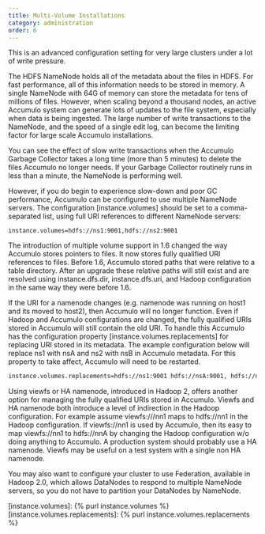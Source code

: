 ```yaml
---
title: Multi-Volume Installations
category: administration
order: 6
---
```


This is an advanced configuration setting for very large clusters
under a lot of write pressure.

The HDFS NameNode holds all of the metadata about the files in
HDFS. For fast performance, all of this information needs to be stored
in memory.  A single NameNode with 64G of memory can store the
metadata for tens of millions of files. However, when scaling beyond a
thousand nodes, an active Accumulo system can generate lots of updates
to the file system, especially when data is being ingested.  The large
number of write transactions to the NameNode, and the speed of a
single edit log, can become the limiting factor for large scale
Accumulo installations.

You can see the effect of slow write transactions when the Accumulo
Garbage Collector takes a long time (more than 5 minutes) to delete
the files Accumulo no longer needs.  If your Garbage Collector
routinely runs in less than a minute, the NameNode is performing well.

However, if you do begin to experience slow-down and poor GC
performance, Accumulo can be configured to use multiple NameNode
servers.  The configuration [instance.volumes] should be set to a
comma-separated list, using full URI references to different NameNode
servers:

```
instance.volumes=hdfs://ns1:9001,hdfs://ns2:9001
```

The introduction of multiple volume support in 1.6 changed the way Accumulo
stores pointers to files.  It now stores fully qualified URI references to
files.  Before 1.6, Accumulo stored paths that were relative to a table
directory.   After an upgrade these relative paths will still exist and are
resolved using instance.dfs.dir, instance.dfs.uri, and Hadoop configuration in
the same way they were before 1.6.

If the URI for a namenode changes (e.g. namenode was running on host1 and its
moved to host2), then Accumulo will no longer function.  Even if Hadoop and
Accumulo configurations are changed, the fully qualified URIs stored in
Accumulo will still contain the old URI.  To handle this Accumulo has the
configuration property [instance.volumes.replacements] for replacing URI stored
in its metadata.  The example configuration below will replace ns1 with nsA and
ns2 with nsB in Accumulo metadata. For this property to take affect, Accumulo will
need to be restarted.

```xml
instance.volumes.replacements=hdfs://ns1:9001 hdfs://nsA:9001, hdfs://ns2:9001 hdfs://nsB:9001
```

Using viewfs or HA namenode, introduced in Hadoop 2, offers another option for
managing the fully qualified URIs stored in Accumulo.  Viewfs and HA namenode
both introduce a level of indirection in the Hadoop configuration.   For
example assume viewfs:///nn1 maps to hdfs://nn1 in the Hadoop configuration.
If viewfs://nn1 is used by Accumulo, then its easy to map viewfs://nn1 to
hdfs://nnA by changing the Hadoop configuration w/o doing anything to Accumulo.
A production system should probably use a HA namenode.  Viewfs may be useful on
a test system with a single non HA namenode.

You may also want to configure your cluster to use Federation,
available in Hadoop 2.0, which allows DataNodes to respond to multiple
NameNode servers, so you do not have to partition your DataNodes by
NameNode.

[instance.volumes]: {% purl instance.volumes %}
[instance.volumes.replacements]: {% purl instance.volumes.replacements %}
